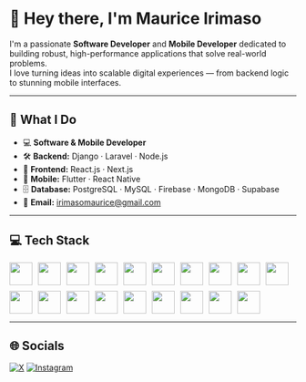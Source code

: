 # 👋 Hey there, I'm Maurice Irimaso

I'm a passionate **Software Developer** and **Mobile Developer** dedicated to building robust, high-performance applications that solve real-world problems.  
I love turning ideas into scalable digital experiences — from backend logic to stunning mobile interfaces.

---

## 🚀 What I Do

- 💻 **Software & Mobile Developer**
- 🛠️ **Backend:** Django · Laravel · Node.js
- 🎨 **Frontend:** React.js · Next.js
- 📱 **Mobile:** Flutter · React Native
- 🗄️ **Database:** PostgreSQL · MySQL · Firebase · MongoDB · Supabase
- 📧 **Email:** irimasomaurice@gmail.com

---

## 💻 Tech Stack

<div align="left" style="display: flex; flex-wrap: wrap; gap: 10px;">

  <img src="https://img.shields.io/badge/C++-00599C?style=for-the-badge&logo=c%2B%2B&logoColor=white" height="40">
  <img src="https://img.shields.io/badge/Java-007396?style=for-the-badge&logo=java&logoColor=white" height="40">
  <img src="https://img.shields.io/badge/PHP-777BB4?style=for-the-badge&logo=php&logoColor=white" height="40">
  <img src="https://img.shields.io/badge/TypeScript-3178C6?style=for-the-badge&logo=typescript&logoColor=white" height="40">
  <img src="https://img.shields.io/badge/Tailwind_CSS-06B6D4?style=for-the-badge&logo=tailwind-css&logoColor=white" height="40">
  <img src="https://img.shields.io/badge/REST_APIs-000000?style=for-the-badge&logo=swagger&logoColor=white" height="40">
  <img src="https://img.shields.io/badge/GraphQL-E10098?style=for-the-badge&logo=graphql&logoColor=white" height="40">
  <img src="https://img.shields.io/badge/Redis-DC382D?style=for-the-badge&logo=redis&logoColor=white" height="40">
  <img src="https://img.shields.io/badge/Django-092E20?style=for-the-badge&logo=django&logoColor=white" height="40">
  <img src="https://img.shields.io/badge/Laravel-FF2D20?style=for-the-badge&logo=laravel&logoColor=white" height="40">
  <img src="https://img.shields.io/badge/Node.js-339933?style=for-the-badge&logo=node.js&logoColor=white" height="40">
  <img src="https://img.shields.io/badge/React-20232A?style=for-the-badge&logo=react&logoColor=61DAFB" height="40">
  <img src="https://img.shields.io/badge/Next.js-000000?style=for-the-badge&logo=next.js&logoColor=white" height="40">
  <img src="https://img.shields.io/badge/Flutter-02569B?style=for-the-badge&logo=flutter&logoColor=white" height="40">
  <img src="https://img.shields.io/badge/React_Native-20232A?style=for-the-badge&logo=react&logoColor=61DAFB" height="40">
  <img src="https://img.shields.io/badge/PostgreSQL-4169E1?style=for-the-badge&logo=postgresql&logoColor=white" height="40">
  <img src="https://img.shields.io/badge/MySQL-00758F?style=for-the-badge&logo=mysql&logoColor=white" height="40">
  <img src="https://img.shields.io/badge/Firebase-FFCA28?style=for-the-badge&logo=firebase&logoColor=black" height="40">
  <img src="https://img.shields.io/badge/MongoDB-47A248?style=for-the-badge&logo=mongodb&logoColor=white" height="40">

</div>


---

## 🌐 Socials

[![X](https://img.shields.io/badge/X-@IrimasoMau91257-000000?style=for-the-badge&logo=twitter&logoColor=white)](https://x.com/IrimasoMau91257)
[![Instagram](https://img.shields.io/badge/Instagram-molyceo__-E4405F?style=for-the-badge&logo=instagram&logoColor=white)](https://www.instagram.com/molyceo__/)
